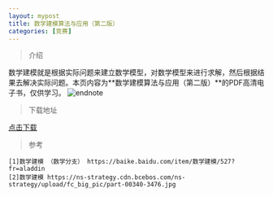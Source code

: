 ```yaml
---
layout: mypost
title: 数学建模算法与应用（第二版）
categories: [竞赛]
---
```

> 介绍

数学建模就是根据实际问题来建立数学模型，对数学模型来进行求解，然后根据结果去解决实际问题。本页内容为**数学建模算法与应用（第二版）**的PDF高清电子书，仅供学习。
![endnote](https://ns-strategy.cdn.bcebos.com/ns-strategy/upload/fc_big_pic/part-00340-3476.jpg)

>下载地址

[点击下载](https://zhuifengyi.coding.net/p/MESC_doc/d/MESC_doc/git/tree/master/%E6%95%B0%E5%AD%A6%E5%BB%BA%E6%A8%A1%E7%AE%97%E6%B3%95%E4%B8%8E%E5%BA%94%E7%94%A8%EF%BC%88%E7%AC%AC%E4%BA%8C%E7%89%88%EF%BC%89.pdf)


> 参考

```
[1]数学建模 （数学分支） https://baike.baidu.com/item/数学建模/527?fr=aladdin
[2]数学建模 https://ns-strategy.cdn.bcebos.com/ns-strategy/upload/fc_big_pic/part-00340-3476.jpg
```



